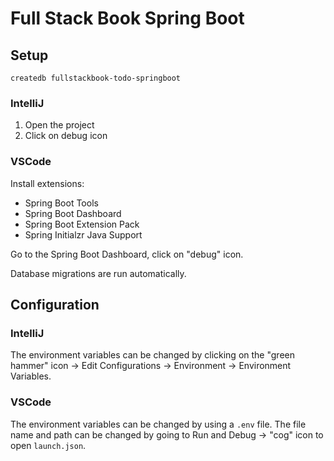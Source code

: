 # Full Stack Book Spring Boot

## Setup

```
createdb fullstackbook-todo-springboot
```

### IntelliJ

1. Open the project
2. Click on debug icon

### VSCode

Install extensions:
- Spring Boot Tools
- Spring Boot Dashboard
- Spring Boot Extension Pack
- Spring Initialzr Java Support

Go to the Spring Boot Dashboard, click on "debug" icon.

Database migrations are run automatically.

## Configuration

### IntelliJ

The environment variables can be changed by clicking on the "green hammer" icon -> Edit Configurations -> Environment -> Environment Variables.

### VSCode

The environment variables can be changed by using a `.env` file. The file name and path can be changed by going to Run and Debug -> "cog" icon to open `launch.json`.
